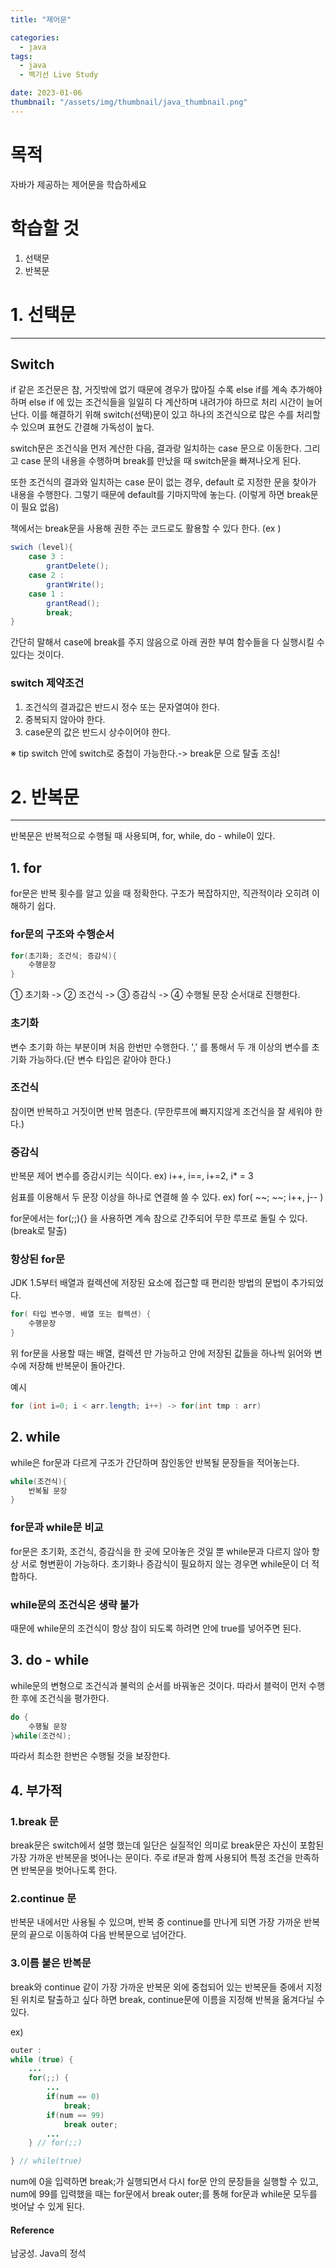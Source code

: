 ```yaml
---
title: "제어문"

categories:
  - java
tags:
  - java
  - 백기선 Live Study

date: 2023-01-06
thumbnail: "/assets/img/thumbnail/java_thumbnail.png"
---
```


# 목적

자바가 제공하는 제어문을 학습하세요


# 학습할 것

1. 선택문
2. 반복문

# 1. 선택문

---

## Switch

 if 같은 조건문은 참, 거짓밖에 없기 때문에 경우가 많아질 수록 else if를 계속 추가해야하며 else if 에 있는 조건식들을 일일히 다 계산하며 내려가야 하므로 처리 시간이 늘어난다. 이를 해결하기 위해 switch(선택)문이 있고 하나의 조건식으로 많은 수를 처리할 수 있으며 표현도 간결해 가독성이 높다.

switch문은 조건식을 먼저 계산한 다음, 결과랑 일치하는 case 문으로 이동한다. 그리고 case 문의 내용을 수행하며 break를 만났을 때 switch문을 빠져나오게 된다.

또한 조건식의 결과와 일치하는 case 문이 없는 경우, default 로 지정한 문을 찾아가 내용을 수행한다. 그렇기 때문에 default를 기마지막에 놓는다. (이렇게 하면 break문이 필요 없음)

책에서는 break문을 사용해 권한 주는 코드로도 활용할 수 있다 한다. (ex )

```java
swich (level){
	case 3 :
		grantDelete();
	case 2 :
		grantWrite();
	case 1 :
		grantRead();
		break;
}
```

간단히 말해서 case에 break를 주지 않음으로 아래 권한 부여 함수들을 다 실행시킬 수 있다는 것이다.

### switch 제약조건

1. 조건식의 결과값은 반드시 정수 또는 문자열여야 한다.
2. 중복되지 않아야 한다.
3. case문의 값은 반드시 상수이어야 한다.

※ tip switch 안에 switch로 중첩이 가능한다.-> break문 으로 탈출 조심!

# 2. 반복문

---

반복문은 반복적으로 수행될 때 사용되며, for, while, do - while이 있다.

## 1. for

for문은 반복 횟수를 알고 있을 때 정확한다. 구조가 복잡하지만, 직관적이라 오히려 이해하기 쉽다.

### for문의 구조와 수행순서

```java
for(초기화; 조건식; 증감식){
	수행문장
}
```

① 초기화 -> ② 조건식 -> ③ 증감식 -> ④ 수행될 문장 순서대로 진행한다.

### 초기화

변수 초기화 하는 부분이며 처음 한번만 수행한다. ',' 를 통해서 두 개 이상의 변수를 초기화 가능하다.(단 변수 타입은 같아야 한다.)

### 조건식

참이면 반복하고 거짓이면 반복 멈춘다. (무한루프에 빠지지않게 조건식을 잘 세워야 한다.)

### 증감식

반복문 제어 변수를 증감시키는 식이다. ex) i++, i==, i+=2, i* = 3

쉼표를 이용해서 두 문장 이상을 하나로 연결해 쓸 수 있다. ex) for( ~~; ~~; i++, j-- )

for문에서는 for(;;){} 을 사용하면 계속 참으로 간주되어 무한 루프로 돌릴 수 있다. (break로 탈출)

### 항상된 for문

JDK 1.5부터 배열과 컬렉션에 저장된 요소에 접근할 때 편리한 방법의 문법이 추가되었다.

```java
for( 타입 변수명, 배열 또는 컬렉션) {
	수행문장
}
```

위 for문을 사용할 때는 배열, 컬렉션 만 가능하고 안에 저장된 값들을 하나씩 읽어와 변수에 저장해 반복문이 돌아간다.

예시

```java
for (int i=0; i < arr.length; i++) -> for(int tmp : arr)
```



## 2. while

while은 for문과 다르게 구조가 간단하며 참인동안 반복될 문장들을 적어놓는다.

```java
while(조건식){
    반복될 문장
}
```



### for문과 while문 비교

for문은 초기화, 조건식, 증감식을 한 곳에 모아놓은 것일 뿐 while문과 다르지 않아 항상 서로 형변환이 가능하다. 초기화나 증감식이 필요하지 않는 경우면 while문이 더 적합하다.

### while문의 조건식은 생략 불가

때문에 while문의 조건식이 항상 참이 되도록 하려면 안에 true를 넣어주면 된다.

## 3. do - while

while문의 변형으로 조건식과 불럭의 순서를 바꿔놓은 것이다. 따라서 블럭이 먼저 수행한 후에 조건식을 평가한다.

```java
do {
	수행될 문장
}while(조건식);
```

따라서 최소한 한번은 수행될 것을 보장한다.



## 4. 부가적
### 1.break 문

break문은 switch에서 설명 했는데 일단은 실질적인 의미로 break문은 자신이 포함된 가장 가까운 반복문을 벗어나는 문이다. 주로 if문과 함께 사용되어 특정 조건을 만족하면 반복문을 벗어나도록 한다.

### 2.continue 문

반복문 내에서만 사용될 수 있으며, 반복 중 continue를 만나게 되면 가장 가까운 반복문의 끝으로 이동하여 다음 반복문으로 넘어간다.

### 3.이름 붙은 반복문

break와 continue 같이 가장 가까운 반복문 외에 중첩되어 있는 반복문들 중에서 지정된 위치로 탈출하고 싶다 하면 break, continue문에 이름을 지정해 반복을 옮겨다닐 수 있다.

ex)

```java
outer :
while (true) {
	...
	for(;;) {
		...
		if(num == 0)
			break;
		if(num == 99)
			break outer;
		...
	} // for(;;)

} // while(true)
```

num에 0을 입력하면 break;가 실행되면서 다시 for문 안의 문장들을 실행할 수 있고, num에 99를 입력했을 때는 for문에서 break outer;를 통해 for문과 while문 모두를 벗어날 수 있게 된다.



#### Reference

남궁성. Java의 정석
